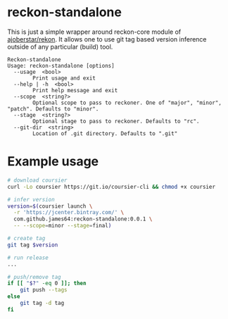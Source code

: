 # reckon-standalone

This is just a simple wrapper around reckon-core module of [ajoberstar/rekon](https://github.com/ajoberstar/reckon).
It allows one to use git tag based version inference outside of any particular (build) tool.

```
Reckon-standalone
Usage: reckon-standalone [options]
  --usage  <bool>
        Print usage and exit
  --help | -h  <bool>
        Print help message and exit
  --scope  <string?>
        Optional scope to pass to reckoner. One of "major", "minor", "patch". Defaults to "minor".
  --stage  <string?>
        Optional stage to pass to reckoner. Defaults to "rc".
  --git-dir  <string>
        Location of .git directory. Defaults to ".git"
```

# Example usage

```bash
# download coursier
curl -Lo coursier https://git.io/coursier-cli && chmod +x coursier

# infer version
version=$(coursier launch \
  -r 'https://jcenter.bintray.com/' \
  com.github.james64:reckon-standalone:0.0.1 \
  -- --scope=minor --stage=final)

# create tag
git tag $version

# run release
...

# push/remove tag
if [[ "$?" -eq 0 ]]; then
    git push --tags
else
    git tag -d tag
fi
```
